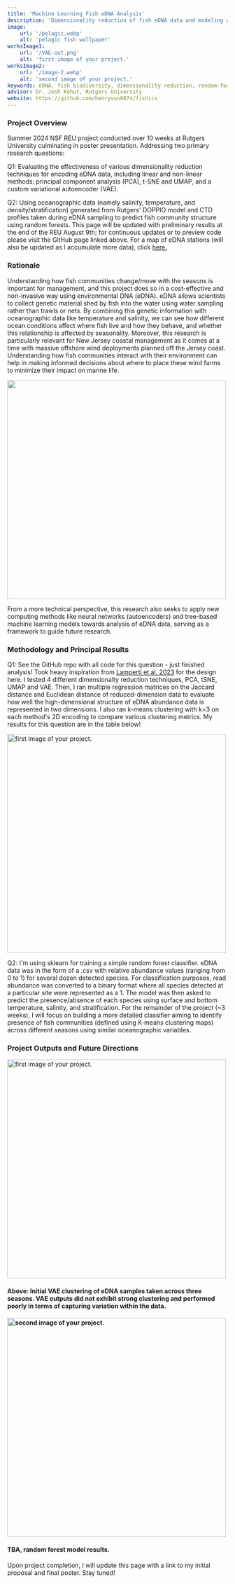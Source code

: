 ```yaml
---
title: 'Machine Learning Fish eDNA Analysis'
description: 'Dimensionality reduction of fish eDNA data and modeling against oceanographic data using random forests'
image:
    url: '/pelagic.webp'
    alt: 'pelagic fish wallpaper'
worksImage1:
    url: '/VAE-out.png'
    alt: 'first image of your project.'
worksImage2:
    url: '/image-2.webp'
    alt: 'second image of your project.'
keywords: eDNA, fish biodiversity, dimensionality reduction, random forest, CTD profile, community structure, DOPPIO
advisor: Dr. Josh Kohut, Rutgers University
website: https://github.com/henrysun9074/fishics
---
```


<div></div>
<div></div>

### Project Overview

<p class="project-description">Summer 2024 NSF REU project conducted over 10 weeks at Rutgers University culminating in poster presentation. Addressing two primary research questions:</p>

<p class="project-description">Q1: Evaluating the effectiveness of various dimensionality reduction techniques for encoding eDNA data, including linear and non-linear methods: principal component analysis (PCA), t-SNE and UMAP, and a custom variational autoencoder (VAE).</p>

<p class="project-description">Q2: Using oceanographic data (namely salinity, temperature, and density/stratification) generated from Rutgers' DOPPIO model and CTD profiles taken during eDNA sampling to predict fish community structure using random forests. This page will be updated with preliminary results at the end of the REU August 9th; for continuous updates or to preview code please visit the GitHub page linked above. For a map of eDNA stations (will also be updated as I accumulate more data), click <a href ="https://www.google.com/maps/d/u/0/edit?mid=1O0FkFMXOdc6LRBarOZB-fRrcTFiQ0r8&usp=sharing">here.</a></p>

<div></div>

### Rationale

Understanding how fish communities change/move with the seasons is important for management, and this project does so in a cost-effective and non-invasive way using environmental DNA (eDNA). eDNA allows scientists to collect genetic material shed by fish into the water using water sampling rather than trawls or nets. By combining this genetic information with oceanographic data like temperature and salinity, we can see how different ocean conditions affect where fish live and how they behave, and whether this relationship is affected by seasonality. Moreover, this research is particularly relevant for New Jersey coastal management as it comes at a time with massive offshore wind deployments planned off the Jersey coast. Understanding how fish communities interact with their environment can help in making informed decisions about where to place these wind farms to minimize their impact on marine life. 

<div class="center">
    <img class="pro-img" width="500px" src="/offshorewind.jpg"/>
</div>

From a more technical perspective, this research also seeks to apply new computing methods like neural networks (autoencoders) and tree-based machine learning models towards analysis of eDNA data, serving as a framework to guide future research.

<div></div>

### Methodology and Principal Results

<p class="project-description">Q1: See the GitHub repo with all code for this question - just finished analysis! Took heavy inspiration from <a href="https://onlinelibrary.wiley.com/doi/10.1111/1755-0998.13861">Lamperti et al. 2023</a> for the design here. I tested 4 different dimensionalty reduction techniques, PCA, tSNE, UMAP and VAE. Then, I ran multiple regression matrices on the Jaccard distance and Euclidean distance of reduced-dimension data to evaluate how well the high-dimensional structure of eDNA abundance data is represented in two dimensions. I also ran k-means clustering with k=3 on each method's 2D encoding to compare various clustering metrics. My results for this question are in the table below!</p>

<div class="center">
    <img class="pro-img" width="500px" src="/figure1.png" alt="first image of your project." />
</div>

<div></div>


<p class="project-description">Q2: I'm using sklearn for training a simple random forest classifier. eDNA data was in the form of a .csv with relative abundance values (ranging from 0 to 1) for several dozen detected species. For classification purposes, read abundance was converted to a binary format where all species detected at a particular site were represented as a 1. The model was then asked to predict the presence/absence of each species using surface and bottom temperature, salinity, and stratification. For the remainder of the project (~3 weeks), I will focus on building a more detailed classifier aiming to identify presence of fish communities (defined using K-means clustering maps) across different seasons using similar oceanographic variables.</p>

<div></div>

### Project Outputs and Future Directions

<div class="center">
    <img class="pro-img" width="500px" src="/VAE-out.png" alt="first image of your project."/>
    <h4>Above: Initial VAE clustering of eDNA samples taken across three seasons. VAE outputs did not exhibit strong clustering and performed poorly in terms of capturing variation within the data.<h4>
    <img class="pro-img" width="500px" src="/image-2.webp" alt="second image of your project."/>
    <h4>TBA, random forest model results.</h4>
 </div>

Upon project completion, I will update this page with a link to my initial proposal and final poster. Stay tuned! 
